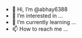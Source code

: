 - 👋 Hi, I’m @abhay6388
- 👀 I’m interested in ...
- 🌱 I’m currently learning ...
- 📫 How to reach me ...

<!---
abhay6388/abhay6388 is a ✨ special ✨ repository because its `README.md` (this file) appears on your GitHub profile.
You can click the Preview link to take a look at your changes.
--->

